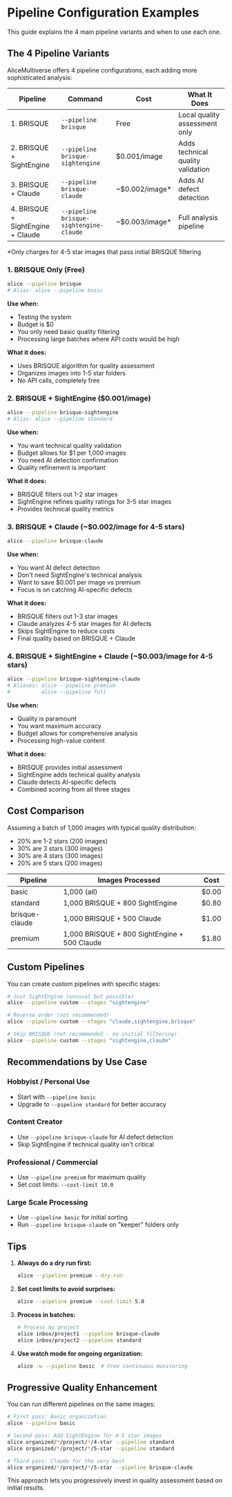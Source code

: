 # Pipeline Configuration Examples

This guide explains the 4 main pipeline variants and when to use each one.

## The 4 Pipeline Variants

AliceMultiverse offers 4 pipeline configurations, each adding more sophisticated analysis:

| Pipeline | Command | Cost | What It Does |
|----------|---------|------|--------------|
| 1. BRISQUE | `--pipeline brisque` | Free | Local quality assessment only |
| 2. BRISQUE + SightEngine | `--pipeline brisque-sightengine` | $0.001/image | Adds technical quality validation |
| 3. BRISQUE + Claude | `--pipeline brisque-claude` | ~$0.002/image* | Adds AI defect detection |
| 4. BRISQUE + SightEngine + Claude | `--pipeline brisque-sightengine-claude` | ~$0.003/image* | Full analysis pipeline |

*Only charges for 4-5 star images that pass initial BRISQUE filtering

### 1. BRISQUE Only (Free)

```bash
alice --pipeline brisque
# Alias: alice --pipeline basic
```

**Use when:**
- Testing the system
- Budget is $0
- You only need basic quality filtering
- Processing large batches where API costs would be high

**What it does:**
- Uses BRISQUE algorithm for quality assessment
- Organizes images into 1-5 star folders
- No API calls, completely free

### 2. BRISQUE + SightEngine ($0.001/image)

```bash
alice --pipeline brisque-sightengine
# Alias: alice --pipeline standard
```

**Use when:**
- You want technical quality validation
- Budget allows for $1 per 1,000 images
- You need AI detection confirmation
- Quality refinement is important

**What it does:**
- BRISQUE filters out 1-2 star images
- SightEngine refines quality ratings for 3-5 star images
- Provides technical quality metrics

### 3. BRISQUE + Claude (~$0.002/image for 4-5 stars)

```bash
alice --pipeline brisque-claude
```

**Use when:**
- You want AI defect detection
- Don't need SightEngine's technical analysis
- Want to save $0.001 per image vs premium
- Focus is on catching AI-specific defects

**What it does:**
- BRISQUE filters out 1-3 star images
- Claude analyzes 4-5 star images for AI defects
- Skips SightEngine to reduce costs
- Final quality based on BRISQUE + Claude

### 4. BRISQUE + SightEngine + Claude (~$0.003/image for 4-5 stars)

```bash
alice --pipeline brisque-sightengine-claude
# Aliases: alice --pipeline premium
#          alice --pipeline full
```

**Use when:**
- Quality is paramount
- You want maximum accuracy
- Budget allows for comprehensive analysis
- Processing high-value content

**What it does:**
- BRISQUE provides initial assessment
- SightEngine adds technical quality analysis
- Claude detects AI-specific defects
- Combined scoring from all three stages

## Cost Comparison

Assuming a batch of 1,000 images with typical quality distribution:
- 20% are 1-2 stars (200 images)
- 30% are 3 stars (300 images)
- 30% are 4 stars (300 images)
- 20% are 5 stars (200 images)

| Pipeline | Images Processed | Cost |
|----------|-----------------|------|
| basic | 1,000 (all) | $0.00 |
| standard | 1,000 BRISQUE + 800 SightEngine | $0.80 |
| brisque-claude | 1,000 BRISQUE + 500 Claude | $1.00 |
| premium | 1,000 BRISQUE + 800 SightEngine + 500 Claude | $1.80 |

## Custom Pipelines

You can create custom pipelines with specific stages:

```bash
# Just SightEngine (unusual but possible)
alice --pipeline custom --stages "sightengine"

# Reverse order (not recommended)
alice --pipeline custom --stages "claude,sightengine,brisque"

# Skip BRISQUE (not recommended - no initial filtering)
alice --pipeline custom --stages "sightengine,claude"
```

## Recommendations by Use Case

### Hobbyist / Personal Use
- Start with `--pipeline basic`
- Upgrade to `--pipeline standard` for better accuracy

### Content Creator
- Use `--pipeline brisque-claude` for AI defect detection
- Skip SightEngine if technical quality isn't critical

### Professional / Commercial
- Use `--pipeline premium` for maximum quality
- Set cost limits: `--cost-limit 10.0`

### Large Scale Processing
- Use `--pipeline basic` for initial sorting
- Run `--pipeline brisque-claude` on "keeper" folders only

## Tips

1. **Always do a dry run first:**
   ```bash
   alice --pipeline premium --dry-run
   ```

2. **Set cost limits to avoid surprises:**
   ```bash
   alice --pipeline premium --cost-limit 5.0
   ```

3. **Process in batches:**
   ```bash
   # Process by project
   alice inbox/project1 --pipeline brisque-claude
   alice inbox/project2 --pipeline standard
   ```

4. **Use watch mode for ongoing organization:**
   ```bash
   alice -w --pipeline basic  # Free continuous monitoring
   ```

## Progressive Quality Enhancement

You can run different pipelines on the same images:

```bash
# First pass: Basic organization
alice --pipeline basic

# Second pass: Add SightEngine for 4-5 star images
alice organized/*/project/*/4-star --pipeline standard
alice organized/*/project/*/5-star --pipeline standard

# Third pass: Claude for the very best
alice organized/*/project/*/5-star --pipeline brisque-claude
```

This approach lets you progressively invest in quality assessment based on initial results.